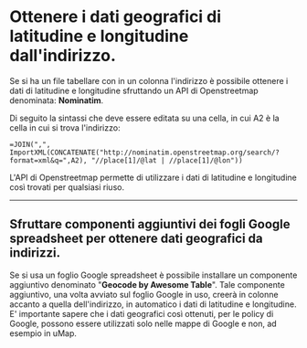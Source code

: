 # Ottenere i dati geografici di latitudine e longitudine dall'indirizzo.

Se si ha un file tabellare con in un colonna l'indirizzo è possibile ottenere i dati di latitudine e longitudine sfruttando un API di Openstreetmap denominata: **Nominatim**.

Di seguito la sintassi che deve essere editata su una cella, in cui A2 è la cella in cui si trova l'indirizzo:

```=JOIN(",", ImportXML(CONCATENATE("http://nominatim.openstreetmap.org/search/?format=xml&q=",A2), "//place[1]/@lat | //place[1]/@lon"))```

L'API di Openstreetmap permette di utilizzare i dati di latitudine e longitudine così trovati per qualsiasi riuso.

---


## Sfruttare componenti aggiuntivi dei fogli Google spreadsheet per ottenere dati geografici da indirizzi.

Se si usa un foglio Google spreadsheet è possibile installare un componente aggiuntivo denominato "**Geocode by Awesome Table**".
Tale componente aggiuntivo, una volta avviato sul foglio Google in uso, creerà in colonne accanto a quella dell'indirizzo, in automatico i dati di latitudine e longitudine.
E' importante sapere che i dati geografici così ottenuti, per le policy di Google, possono essere utilizzati solo nelle mappe di Google e non, ad esempio in uMap.
